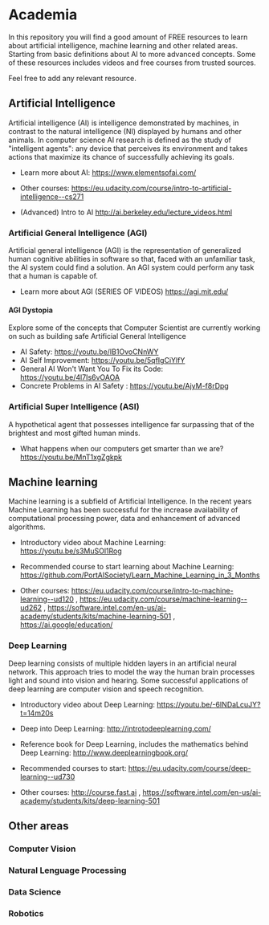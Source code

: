 # Academia
In this repository you will find a good amount of FREE resources to learn about artificial intelligence, machine learning and other related areas. Starting from basic definitions about AI to more advanced concepts. Some of these resources includes videos and free courses from trusted sources.

Feel free to add any relevant resource.


## Artificial Intelligence

Artificial intelligence (AI) is intelligence demonstrated by machines, in contrast to the natural intelligence (NI) displayed by humans and other animals. In computer science AI research is defined as the study of "intelligent agents": any device that perceives its environment and takes actions that maximize its chance of successfully achieving its goals.

- Learn more about AI: https://www.elementsofai.com/

- Other courses: https://eu.udacity.com/course/intro-to-artificial-intelligence--cs271

- (Advanced) Intro to AI http://ai.berkeley.edu/lecture_videos.html


### Artificial General Intelligence (AGI)
Artificial general intelligence (AGI) is the representation of generalized human cognitive abilities in software so that, faced with an unfamiliar task, the AI system could find a solution. An AGI system could perform any task that a human is capable of.

- Learn more about AGI (SERIES OF VIDEOS) https://agi.mit.edu/


#### AGI Dystopia
Explore some of the concepts that Computer Scientist are currently working on such as building safe Artificial General Intelligence

- AI Safety: https://youtu.be/IB1OvoCNnWY
- AI Self Improvement: https://youtu.be/5qfIgCiYlfY
- General AI Won't Want You To Fix its Code: https://youtu.be/4l7Is6vOAOA
- Concrete Problems in AI Safety : https://youtu.be/AjyM-f8rDpg


### Artificial Super Intelligence (ASI) 
A hypothetical agent that possesses intelligence far surpassing that of the brightest and most gifted human minds.

- What happens when our computers get smarter than we are? https://youtu.be/MnT1xgZgkpk

## Machine learning
Machine learning is a subfield of Artificial Intelligence. In the recent years Machine Learning has been successful for the increase availability of computational processing power, data and enhancement of advanced algorithms.

- Introductory video about Machine Learning: https://youtu.be/s3MuSOl1Rog

- Recommended course to start learning about Machine Learning:
https://github.com/PortAISociety/Learn_Machine_Learning_in_3_Months

- Other courses:
https://eu.udacity.com/course/intro-to-machine-learning--ud120 , https://eu.udacity.com/course/machine-learning--ud262 ,  https://software.intel.com/en-us/ai-academy/students/kits/machine-learning-501 , https://ai.google/education/


### Deep Learning
Deep learning consists of multiple hidden layers in an artificial neural network. This approach tries to model the way the human brain processes light and sound into vision and hearing. Some successful applications of deep learning are computer vision and speech recognition.

- Introductory video about Deep Learning: https://youtu.be/-6INDaLcuJY?t=14m20s

- Deep into Deep Learning: http://introtodeeplearning.com/

- Reference book for Deep Learning, includes the mathematics behind Deep Learning: http://www.deeplearningbook.org/

- Recommended courses to start: https://eu.udacity.com/course/deep-learning--ud730

- Other courses: http://course.fast.ai , https://software.intel.com/en-us/ai-academy/students/kits/deep-learning-501


## Other areas
### Computer Vision
### Natural Lenguage Processing
### Data Science
### Robotics
